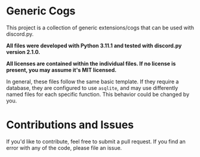# Generic Cogs

This project is a collection of generic extensions/cogs that can be used with discord.py.

**All files were developed with Python 3.11.1 and tested with discord.py version 2.1.0.**

**All licenses are contained within the individual files. If no license is present, you may assume it's MIT licensed.**

In general, these files follow the same basic template. If they require a database, they are configured to use `asqlite`, and may use differently named files for each specific function. This behavior could be changed by you.


# Contributions and Issues

If you'd like to contribute, feel free to submit a pull request. If you find an error with any of the code, please file an issue.